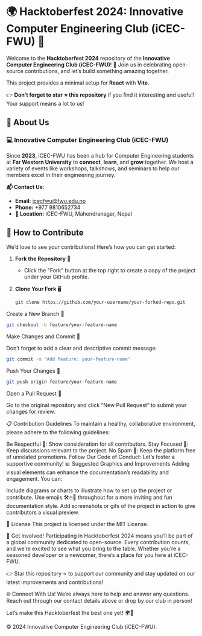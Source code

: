 # 🌍 Hacktoberfest 2024: Innovative Computer Engineering Club (iCEC-FWU) 🚀

Welcome to the **Hacktoberfest 2024** repository of the **Innovative Computer Engineering Club (iCEC-FWU)**! 🌟 Join us in celebrating open-source contributions, and let’s build something amazing together. 

This project provides a minimal setup for **React** with **Vite**.

👉 **Don’t forget to star ⭐ this repository** if you find it interesting and useful! Your support means a lot to us!

## 🎉 About Us

### 💻 Innovative Computer Engineering Club (iCEC-FWU)
Since **2023**, iCEC-FWU has been a hub for Computer Engineering students at **Far Western University** to **connect**, **learn**, and **grow** together. We host a variety of events like workshops, talkshows, and seminars to help our members excel in their engineering journey.

**📬 Contact Us:**
- **Email:** [icecfwu@fwu.edu.np](mailto:icecfwu@fwu.edu.np)
- **Phone:** +977 9810652734
- **📍 Location:** iCEC-FWU, Mahendranagar, Nepal

## 🎨 How to Contribute

We’d love to see your contributions! Here’s how you can get started:

1. **Fork the Repository** 🍴
   - Click the "Fork" button at the top right to create a copy of the project under your GitHub profile.

2. **Clone Your Fork** 🖥️
   ```bash
   git clone https://github.com/your-username/your-forked-repo.git
Create a New Branch 🌿

```bash
git checkout -b feature/your-feature-name
```

Make Changes and Commit 📄

Don’t forget to add a clear and descriptive commit message:
```bash
git commit -m "Add feature: your-feature-name"
```
Push Your Changes 🚀
```bash
git push origin feature/your-feature-name
```
Open a Pull Request 🔀

Go to the original repository and click “New Pull Request” to submit your changes for review.


📋 Contribution Guidelines
To maintain a healthy, collaborative environment, please adhere to the following guidelines:

Be Respectful 🙌: Show consideration for all contributors.
Stay Focused 🎯: Keep discussions relevant to the project.
No Spam 🚫: Keep the platform free of unrelated promotions.
Follow Our Code of Conduct: Let’s foster a supportive community!
📊 Suggested Graphics and Improvements
Adding visual elements can enhance the documentation’s readability and engagement. You can:

Include diagrams or charts to illustrate how to set up the project or contribute.
Use emojis 🛠️🔥🎨 throughout for a more inviting and fun documentation style.
Add screenshots or gifs of the project in action to give contributors a visual preview.

📜 License
This project is licensed under the MIT License.

🤗 Get Involved!
Participating in Hacktoberfest 2024 means you’ll be part of a global community dedicated to open-source. Every contribution counts, and we’re excited to see what you bring to the table. Whether you’re a seasoned developer or a newcomer, there’s a place for you here at iCEC-FWU.

👉 Star this repository ⭐ to support our community and stay updated on our latest improvements and contributions!

🌐 Connect With Us!
We’re always here to help and answer any questions. Reach out through our contact details above or drop by our club in person!

Let’s make this Hacktoberfest the best one yet! 🌍💖

© 2024 Innovative Computer Engineering Club (iCEC-FWU).
